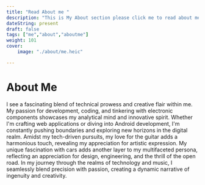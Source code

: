 ```yaml
---
title: "Read About me "
description: "This is My About section please click me to read about me"
dateString: present
draft: false
tags: ["me","about","aboutme"]
weight: 101
cover: 
    image: "./about/me.heic"

---
```



# About Me

I see a fascinating blend of technical prowess and creative flair within me. My passion for development, coding, and tinkering with electronic components showcases my analytical mind and innovative spirit. Whether I'm crafting web applications or diving into Android development, I'm constantly pushing boundaries and exploring new horizons in the digital realm. Amidst my tech-driven pursuits, my love for the guitar adds a harmonious touch, revealing my appreciation for artistic expression. My unique fascination with cars adds another layer to my multifaceted persona, reflecting an appreciation for design, engineering, and the thrill of the open road. In my journey through the realms of technology and music, I seamlessly blend precision with passion, creating a dynamic narrative of ingenuity and creativity.

